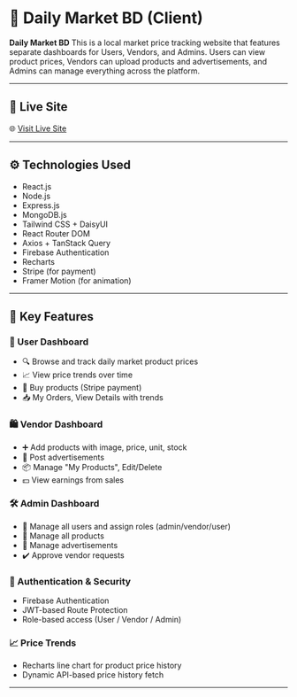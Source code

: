 # 🛒 Daily Market BD (Client)

**Daily Market BD** This is a local market price tracking website that features separate dashboards for Users, Vendors, and Admins.
Users can view product prices, Vendors can upload products and advertisements, and Admins can manage everything across the platform.

---

## 🔗 Live Site

🌐 [Visit Live Site](https://your-client-deployment-link.com)

---

## ⚙️ Technologies Used

- React.js
- Node.js
- Express.js
- MongoDB.js
- Tailwind CSS + DaisyUI
- React Router DOM
- Axios + TanStack Query
- Firebase Authentication
- Recharts
- Stripe (for payment)
- Framer Motion (for animation)

---

## 🧩 Key Features

### 🧑 User Dashboard

- 🔍 Browse and track daily market product prices
- 📈 View price trends over time
- 🛒 Buy products (Stripe payment)
- 📥 My Orders, View Details with trends

### 🛍️ Vendor Dashboard

- ➕ Add products with image, price, unit, stock
- 📢 Post advertisements
- 📦 Manage "My Products", Edit/Delete
- 💵 View earnings from sales

### 🛠️ Admin Dashboard

- 👥 Manage all users and assign roles (admin/vendor/user)
- 🧾 Manage all products
- 📣 Manage advertisements
- ✔️ Approve vendor requests

### 🔐 Authentication & Security

- Firebase Authentication
- JWT-based Route Protection
- Role-based access (User / Vendor / Admin)

### 📈 Price Trends

- Recharts line chart for product price history
- Dynamic API-based price history fetch

---
